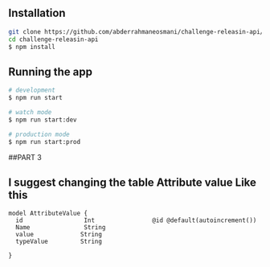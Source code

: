 



## Installation

```bash
git clone https://github.com/abderrahmaneosmani/challenge-releasin-api/
cd challenge-releasin-api
$ npm install

```

## Running the app

```bash
# development
$ npm run start

# watch mode
$ npm run start:dev

# production mode
$ npm run start:prod
```
##PART 3
## I suggest changing the table  Attribute value Like this

```
model AttributeValue {
  id                 Int                @id @default(autoincrement())
  Name               String
  value             String
  typeValue         String              

}



